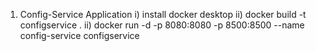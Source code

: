 1) Config-Service Application
     i) install docker desktop
     ii) docker build -t configservice .
     ii) docker run -d -p 8080:8080 -p 8500:8500 --name config-service configservice
